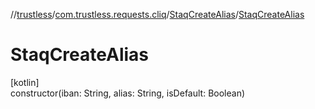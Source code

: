 //[trustless](../../../index.md)/[com.trustless.requests.cliq](../index.md)/[StaqCreateAlias](index.md)/[StaqCreateAlias](-staq-create-alias.md)

# StaqCreateAlias

[kotlin]\
constructor(iban: String, alias: String, isDefault: Boolean)
